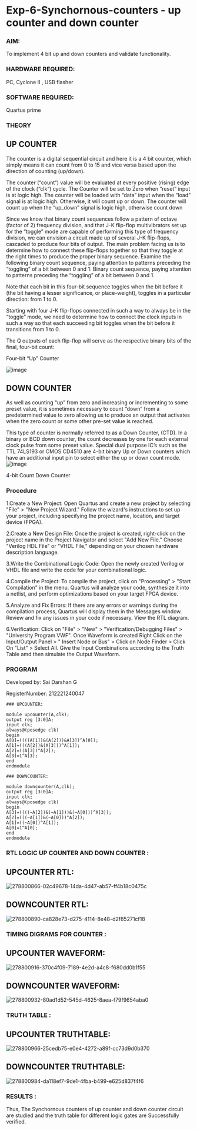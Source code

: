 # Exp-6-Synchornous-counters - up counter and down counter 
### AIM:

To implement 4 bit up and down counters and validate  functionality.

### HARDWARE REQUIRED: 

PC, Cyclone II , USB flasher

### SOFTWARE REQUIRED: 

Quartus prime

### THEORY 

## UP COUNTER 

The counter is a digital sequential circuit and here it is a 4 bit counter, which simply means it can count from 0 to 15 and vice versa based upon the direction of counting (up/down). 

The counter (“count“) value will be evaluated at every positive (rising) edge of the clock (“clk“) cycle.
The Counter will be set to Zero when “reset” input is at logic high.
The counter will be loaded with “data” input when the “load” signal is at logic high. Otherwise, it will count up or down.
The counter will count up when the “up_down” signal is logic high, otherwise count down

Since we know that binary count sequences follow a pattern of octave (factor of 2) frequency division, and that J-K flip-flop multivibrators set up for the “toggle” mode are capable of performing this type of frequency division, we can envision a circuit made up of several J-K flip-flops, cascaded to produce four bits of output.
The main problem facing us is to determine how to connect these flip-flops together so that they toggle at the right times to produce the proper binary sequence.
Examine the following binary count sequence, paying attention to patterns preceding the “toggling” of a bit between 0 and 1:
Binary count sequence, paying attention to patterns preceding the “toggling” of a bit between 0 and 1.

Note that each bit in this four-bit sequence toggles when the bit before it (the bit having a lesser significance, or place-weight), toggles in a particular direction: from 1 to 0.

Starting with four J-K flip-flops connected in such a way to always be in the “toggle” mode, we need to determine how to connect the clock inputs in such a way so that each succeeding bit toggles when the bit before it transitions from 1 to 0.

The Q outputs of each flip-flop will serve as the respective binary bits of the final, four-bit count:

Four-bit “Up” Counter

![image](https://user-images.githubusercontent.com/36288975/169644758-b2f4339d-9532-40c5-af40-8f4f8c942e2c.png)



## DOWN COUNTER 

As well as counting “up” from zero and increasing or incrementing to some preset value, it is sometimes necessary to count “down” from a predetermined value to zero allowing us to produce an output that activates when the zero count or some other pre-set value is reached.

This type of counter is normally referred to as a Down Counter, (CTD). In a binary or BCD down counter, the count decreases by one for each external clock pulse from some preset value. Special dual purpose IC’s such as the TTL 74LS193 or CMOS CD4510 are 4-bit binary Up or Down counters which have an additional input pin to select either the up or down count mode.
![image](https://user-images.githubusercontent.com/36288975/169644844-1a14e123-7228-4ed8-81a9-eb937dff4ac8.png)

4-bit Count Down Counter

### Procedure

1.Create a New Project: Open Quartus and create a new project by selecting "File" > "New Project Wizard." Follow the wizard's instructions to set up your project, including specifying the project name, location, and target device (FPGA).

2.Create a New Design File: Once the project is created, right-click on the project name in the Project Navigator and select "Add New File." Choose "Verilog HDL File" or "VHDL File," depending on your chosen hardware description language.

3.Write the Combinational Logic Code: Open the newly created Verilog or VHDL file and write the code for your combinational logic.

4.Compile the Project: To compile the project, click on "Processing" > "Start Compilation" in the menu. Quartus will analyze your code, synthesize it into a netlist, and perform optimizations based on your target FPGA device.

5.Analyze and Fix Errors: If there are any errors or warnings during the compilation process, Quartus will display them in the Messages window. Review and fix any issues in your code if necessary. View the RTL diagram.

6.Verification: Click on "File" > "New" > "Verification/Debugging Files" > "University Program VWF". Once Waveform is created Right Click on the Input/Output Panel > " Insert Node or Bus" > Click on Node Finder > Click On "List" > Select All. Give the Input Combinations according to the Truth Table amd then simulate the Output Waveform.

### PROGRAM 

Developed by: Sai Darshan G

RegisterNumber:  212221240047

```
### UPCOUNTER: 

module upcounter(A,clk);
output reg [3:0]A;
input clk;
always@(posedge clk)
begin
A[0]=((((A[1])&(A[2]))&A[3])^A[0]);
A[1]=(((A[2])&(A[3]))^A[1]);
A[2]=((A[3])^A[2]);
A[3]=1^A[3];
end
endmodule

### DOWNCOUNTER: 

module downcounter(A,clk);
output reg [3:0]A;
input clk;
always@(posedge clk)
begin
A[3]=((((~A[2])&(~A[1]))&(~A[0]))^A[3]);
A[2]=(((~A[1])&(~A[0]))^A[2]);
A[1]=((~A[0])^A[1]);
A[0]=1^A[0];
end
endmodule
```

### RTL LOGIC UP COUNTER AND DOWN COUNTER :

## UPCOUNTER RTL:

![278800866-02c49678-14da-4d47-ab57-ff4b18c0475c](https://github.com/shalinikannan23/Exp-7-Synchornous-counters-/assets/118656529/d9f9ad18-57f5-4ce0-bbea-c7da3b9b6fd2)

## DOWNCOUNTER RTL:

![278800890-ca828e73-d275-4114-8e48-d2f85271cf18](https://github.com/shalinikannan23/Exp-7-Synchornous-counters-/assets/118656529/03c1cd07-c686-4407-8997-bfb5ff8965f1)

### TIMING DIGRAMS FOR COUNTER  :

## UPCOUNTER WAVEFORM:

![278800916-370c4f09-7189-4e2d-a4c8-f680dd0b1f55](https://github.com/shalinikannan23/Exp-7-Synchornous-counters-/assets/118656529/e311374a-7858-435a-a039-dbf0b7d8d9bb)

## DOWNCOUNTER WAVEFORM:

![278800932-80ad1d52-545d-4625-8aea-f79f9654aba0](https://github.com/shalinikannan23/Exp-7-Synchornous-counters-/assets/118656529/8fb91e5e-25a6-414b-81a5-ecdf17e67328)

### TRUTH TABLE :

## UPCOUNTER TRUTHTABLE:

![278800966-25cedb75-e0e4-4272-a89f-cc73d9d0b370](https://github.com/shalinikannan23/Exp-7-Synchornous-counters-/assets/118656529/d4f631ff-b2cc-4b5c-83a6-d93a58d3359b)

## DOWNCOUNTER TRUTHTABLE:

![278800984-da118ef7-9de1-4fba-b499-e625d837f4f6](https://github.com/shalinikannan23/Exp-7-Synchornous-counters-/assets/118656529/97b47ab5-3ccb-47c6-b519-174b77e67902)

### RESULTS :

Thus, The Synchornous counters of up counter and down counter circuit are studied and the truth table for different logic gates are Successfully verified.
